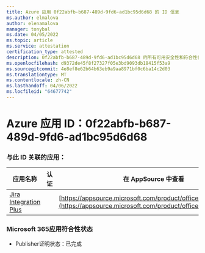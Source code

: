 ```yaml
---
title: Azure 应用 0f22abfb-b687-489d-9fd6-ad1bc95d6d68 的 ID 信息
ms.author: elmalova
author: elenamalova
manager: tonybal
ms.date: 04/05/2022
ms.topic: article
ms.service: attestation
certification_type: attested
description: 0f22abfb-b687-489d-9fd6-ad1bc95d6d68 的所有可用安全性和符合性信息信息。
ms.openlocfilehash: d9372de45f8f27327f05e3bd9093db18415f53a9
ms.sourcegitcommit: 4e8ef8e62b64b63eb9a9aa8971bf0c6ba14c2d03
ms.translationtype: MT
ms.contentlocale: zh-CN
ms.lasthandoff: 04/06/2022
ms.locfileid: "64677742"
---
```

# <a name="azure-app-id-0f22abfb-b687-489d-9fd6-ad1bc95d6d68"></a>Azure 应用 ID：0f22abfb-b687-489d-9fd6-ad1bc95d6d68


### <a name="apps-associated-with-this-id"></a>与此 ID 关联的应用：
| **应用名称** | **认证** | **在 AppSource 中查看** |
|--------------|---------------|-----------------------|
| [Jira Integration Plus](../forward/WA200003847.md) |  | [https://appsource.microsoft.com/product/office/WA200003847](https://appsource.microsoft.com/product/office/WA200003847) |

### <a name="microsoft-365-app-compliance-status"></a>Microsoft 365应用符合性状态
- Publisher证明状态：已完成
